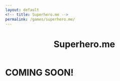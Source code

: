 ```yaml
---
layout: default
<!-- title: Superhero.me -->
permalink: /games/superhero.me/
---
```


<div>
	<header class="post-header">
    	<h1>Superhero.me</h1>
  	</header>
	<h1>COMING SOON!</h1>
</div>
